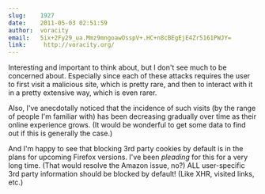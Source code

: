 ```yaml
---
slug:    1927
date:    2011-05-03 02:51:59
author:  voracity
email:   5ix+2Fy29_ua.Mmz9mngoawOsspV+.HC+n8cBEgEjE4Zr5161PWJY=
link:     http://voracity.org/
---
```


Interesting and important to think about, but I don't see much to be
concerned about. Especially since each of these attacks requires the
user to first visit a malicious site, which is pretty rare, and then
to interact with it in a pretty extensive way, which is even rarer.

Also, I've anecdotally noticed that the incidence of such visits (by
the range of people I'm familiar with) has been decreasing gradually
over time as their online experience grows. (It would be wonderful to
get some data to find out if this is generally the case.)

And I'm happy to see that blocking 3rd party cookies by default is in
the plans for upcoming Firefox versions. I've been *pleading* for this
for a very long time. (That would resolve the Amazon issue, no?) ALL
user-specific 3rd party information should be blocked by default!
(Like XHR, visited links, etc.)
